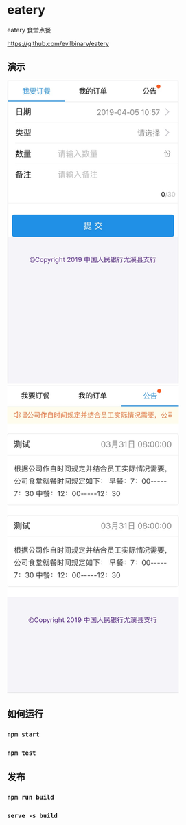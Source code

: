 # eatery

eatery 食堂点餐

https://github.com/evilbinary/eatery

## 演示

<img src="https://raw.githubusercontent.com/evilbinary/eatery/master/data/demo1.png" width="400px" /><img src="https://raw.githubusercontent.com/evilbinary/eatery/master/data/demo2.png" width="400px" />

## 如何运行


### `npm start`


### `npm test`


## 发布

### `npm run build`

### `serve -s build `

